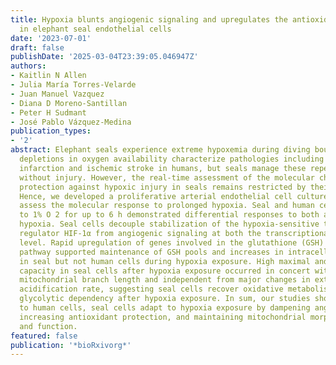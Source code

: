 ```yaml
---
title: Hypoxia blunts angiogenic signaling and upregulates the antioxidant system
  in elephant seal endothelial cells
date: '2023-07-01'
draft: false
publishDate: '2025-03-04T23:39:05.046947Z'
authors:
- Kaitlin N Allen
- Julia María Torres-Velarde
- Juan Manuel Vazquez
- Diana D Moreno-Santillan
- Peter H Sudmant
- José Pablo Vázquez-Medina
publication_types:
- '2'
abstract: Elephant seals experience extreme hypoxemia during diving bouts. Similar
  depletions in oxygen availability characterize pathologies including myocardial
  infarction and ischemic stroke in humans, but seals manage these repeated episodes
  without injury. However, the real-time assessment of the molecular changes underlying
  protection against hypoxic injury in seals remains restricted by their at-sea inaccessibility.
  Hence, we developed a proliferative arterial endothelial cell culture system to
  assess the molecular response to prolonged hypoxia. Seal and human cells exposed
  to 1% O 2 for up to 6 h demonstrated differential responses to both acute and prolonged
  hypoxia. Seal cells decouple stabilization of the hypoxia-sensitive transcriptional
  regulator HIF-1α from angiogenic signaling at both the transcriptional and cellular
  level. Rapid upregulation of genes involved in the glutathione (GSH) metabolism
  pathway supported maintenance of GSH pools and increases in intracellular succinate
  in seal but not human cells during hypoxia exposure. High maximal and spare respiratory
  capacity in seal cells after hypoxia exposure occurred in concert with increasing
  mitochondrial branch length and independent from major changes in extracellular
  acidification rate, suggesting seal cells recover oxidative metabolism without significant
  glycolytic dependency after hypoxia exposure. In sum, our studies show that in contrast
  to human cells, seal cells adapt to hypoxia exposure by dampening angiogenic signaling,
  increasing antioxidant protection, and maintaining mitochondrial morphological integrity
  and function.
featured: false
publication: '*bioRxivorg*'
---
```


